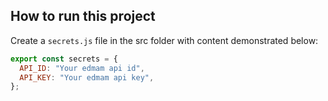 ## How to run this project

Create a `secrets.js` file in the src folder with content demonstrated below:

```javascript
export const secrets = {
  API_ID: "Your edmam api id",
  API_KEY: "Your edmam api key",
};
```
